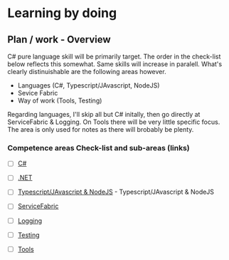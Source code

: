 # Learning by doing

## Plan / work - Overview

C# pure language skill will be primarily target. The order in the check-list
below reflects this somewhat. Same skills will increase in paralell. What's
clearly distinuishable are the following areas however.

* Languages (C#, Typescript/JAvascript, NodeJS)
* Sevice Fabric
* Way of work (Tools, Testing)

Regarding languages, I'll skip all but C# initally, then go directly at
ServiceFabric & Logging. On Tools there will be very little specific focus. The
area is only used for notes as there will brobably be plenty.

### Competence areas Check-list and sub-areas (links)

- [ ] [C#](Learning_by_doing/LanguageCSharp.md)
- [ ] [.NET](Learning_by_doing/DotNET.md)
- [ ] [Typescript/JAvascript & NodeJS](Learning_by_doing/LanguageJS.md) -
	  Typescript/JAvascript & NodeJS
- [ ] [ServiceFabric](Learning_by_doing/ServiceFabric.md)
- [ ] [Logging](Learning_by_doing/Logging.md)
- [ ] [Testing](Learning_by_doing/Testing.md)
- [ ] [Tools](Learning_by_doing/Tools.md)

